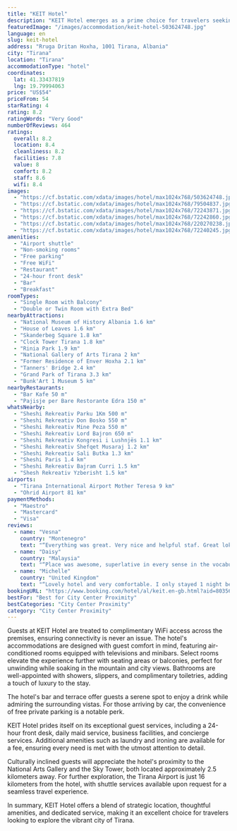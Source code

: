 ```yaml
---
title: "KEIT Hotel"
description: "KEIT Hotel emerges as a prime choice for travelers seeking convenience and comfort in the heart of Tirana."
featuredImage: "/images/accommodation/keit-hotel-503624748.jpg"
language: en
slug: keit-hotel
address: "Rruga Dritan Hoxha, 1001 Tirana, Albania"
city: "Tirana"
location: "Tirana"
accommodationType: "hotel"
coordinates:
  lat: 41.33437819
  lng: 19.79994063
price: "US$54"
priceFrom: 54
starRating: 4
rating: 8.2
ratingWords: "Very Good"
numberOfReviews: 464
ratings:
  overall: 8.2
  location: 8.4
  cleanliness: 8.2
  facilities: 7.8
  value: 8
  comfort: 8.2
  staff: 8.6
  wifi: 8.4
images:
  - "https://cf.bstatic.com/xdata/images/hotel/max1024x768/503624748.jpg?k=908ce4b6e8cb518ebfde286856d7b672e901a3b003189ae78f8d07c9b001fada&o=&hp=1"
  - "https://cf.bstatic.com/xdata/images/hotel/max1024x768/79504837.jpg?k=8e4a01b1def01a732064304eeffde4ccefcfbeb33696c625a0af7ff1e29151a9&o=&hp=1"
  - "https://cf.bstatic.com/xdata/images/hotel/max1024x768/72243871.jpg?k=e610dee02004637d1a20427fa09a55c4112cad31fda320964222bd8bd236be62&o=&hp=1"
  - "https://cf.bstatic.com/xdata/images/hotel/max1024x768/72242860.jpg?k=5c2503f42c63b3cd7cf6d0e21861d346574c7d7dd6f9ec9a1e7381d1518e7c30&o=&hp=1"
  - "https://cf.bstatic.com/xdata/images/hotel/max1024x768/220270238.jpg?k=5511db57690349ba541bbcd3cb22cd7e3c1b3c07a2e2c8d9f0d08821e22e2c69&o=&hp=1"
  - "https://cf.bstatic.com/xdata/images/hotel/max1024x768/72240245.jpg?k=863c003021ef1ddabb15fcae4ae0073e5596e63d6e7f83838bd1ec660e3aeda6&o=&hp=1"
amenities:
  - "Airport shuttle"
  - "Non-smoking rooms"
  - "Free parking"
  - "Free WiFi"
  - "Restaurant"
  - "24-hour front desk"
  - "Bar"
  - "Breakfast"
roomTypes:
  - "Single Room with Balcony"
  - "Double or Twin Room with Extra Bed"
nearbyAttractions:
  - "National Museum of History Albania 1.6 km"
  - "House of Leaves 1.6 km"
  - "Skanderbeg Square 1.8 km"
  - "Clock Tower Tirana 1.8 km"
  - "Rinia Park 1.9 km"
  - "National Gallery of Arts Tirana 2 km"
  - "Former Residence of Enver Hoxha 2.1 km"
  - "Tanners' Bridge 2.4 km"
  - "Grand Park of Tirana 3.3 km"
  - "Bunk'Art 1 Museum 5 km"
nearbyRestaurants:
  - "Bar Kafe 50 m"
  - "Pajisje per Bare Restorante Edra 150 m"
whatsNearby:
  - "Sheshi Rekreativ Parku 1Km 500 m"
  - "Sheshi Rekreativ Don Bosko 550 m"
  - "Sheshi Rekreativ Mine Peza 550 m"
  - "Sheshi Rekreativ Lord Bajron 650 m"
  - "Sheshi Rekreativ Kongresi i Lushnjës 1.1 km"
  - "Sheshi Rekreativ Shefqet Musaraj 1.2 km"
  - "Sheshi Rekreativ Sali Butka 1.3 km"
  - "Sheshi Paris 1.4 km"
  - "Sheshi Rekreativ Bajram Curri 1.5 km"
  - "Shesh Rekreativ Yzberisht 1.5 km"
airports:
  - "Tirana International Airport Mother Teresa 9 km"
  - "Ohrid Airport 81 km"
paymentMethods:
  - "Maestro"
  - "Mastercard"
  - "Visa"
reviews:
  - name: "Vesna"
    country: "Montenegro"
    text: "“Everything was great. Very nice and helpful staf. Great lokacion. Food was very delicious. Free parking. Recommend.”"
  - name: "Daisy"
    country: "Malaysia"
    text: "“Place was awesome, superlative in every sense in the vocabulary , bus stop n station near , just meters away .Room n shower area we stayed very clean .Breakfast was good 👍”"
  - name: "Michelle"
    country: "United Kingdom"
    text: "“Lovely hotel and very comfortable. I only stayed 1 night because I was catching a bus to Montenegro, and the international bus station is 3 min walking from the hotel. Most of the guests who stayed at this hotel have had some kind of medical...”"
bookingURL: "https://www.booking.com/hotel/al/keit.en-gb.html?aid=8035640"
bestFor: "Best for City Center Proximity"
bestCategories: "City Center Proximity"
category: "City Center Proximity"
---
```


Guests at KEIT Hotel are treated to complimentary WiFi access across the premises, ensuring connectivity is never an issue. The hotel's accommodations are designed with guest comfort in mind, featuring air-conditioned rooms equipped with televisions and minibars. Select rooms elevate the experience further with seating areas or balconies, perfect for unwinding while soaking in the mountain and city views. Bathrooms are well-appointed with showers, slippers, and complimentary toiletries, adding a touch of luxury to the stay.

The hotel's bar and terrace offer guests a serene spot to enjoy a drink while admiring the surrounding vistas. For those arriving by car, the convenience of free private parking is a notable perk.

KEIT Hotel prides itself on its exceptional guest services, including a 24-hour front desk, daily maid service, business facilities, and concierge services. Additional amenities such as laundry and ironing are available for a fee, ensuring every need is met with the utmost attention to detail.

Culturally inclined guests will appreciate the hotel's proximity to the National Arts Gallery and the Sky Tower, both located approximately 2.5 kilometers away. For further exploration, the Tirana Airport is just 16 kilometers from the hotel, with shuttle services available upon request for a seamless travel experience.

In summary, KEIT Hotel offers a blend of strategic location, thoughtful amenities, and dedicated service, making it an excellent choice for travelers looking to explore the vibrant city of Tirana.